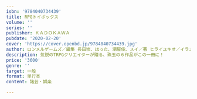 ```yaml
---
isbn: '9784040734439'
title: RPGトイボックス
volume: ''
series: ''
publisher: ＫＡＤＯＫＡＷＡ
pubdate: '2020-02-20'
cover: 'https://cover.openbd.jp/9784040734439.jpg'
author: ロンメルゲームズ／編集 長田崇、はった、潮屋俊、スイ／著 ヒライユキオ／イラスト
description: 気鋭のTRPGクリエイターが贈る、珠玉の６作品がこの一冊に！
price: '3600'
genre: ''
target: 一般
format: 単行本
content: 諸芸・娯楽

---
```

